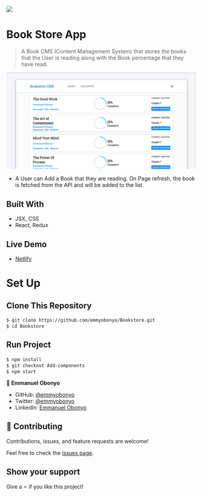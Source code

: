 ![](https://img.shields.io/badge/Microverse-blueviolet)

# Book Store App

> A Book CMS (Content Management System) that stores the books that the User is reading along with the Book percentage that they have read.

![Home Page](./public/home.png)

- A User can Add a Book that they are reading. On Page refresh, the book is fetched from the API and will be added to the list.

## Built With

- JSX, CSS
- React, Redux

 ## Live Demo

- [Netlify](https://bookstore-react-redux.netlify.app/) 

# Set Up
## Clone This Repository
```
$ git clone https://github.com/emmyobonyo/Bookstore.git
$ cd Bookstore
```

## Run Project
```
$ npm install
$ git checkout Add-components
$ npm start
```

👤 **Emmanuel Obonyo**

- GitHub: [@emmyobonyo](https://github.com/emmyobonyo)
- Twitter: [@emmyobonyo](https://twitter.com/emmyobonyo)
- LinkedIn: [Emmanuel Obonyo](https://www.linkedin.com/in/emmanuel-obonyo-3728a2200/)
## 🤝 Contributing

Contributions, issues, and feature requests are welcome!

Feel free to check the [issues page](https://github.com/emmyobonyo/Math-Magiians-Raect/issues).

## Show your support

Give a ⭐️ if you like this project!
